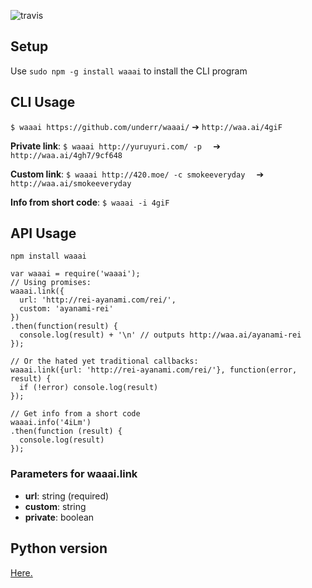 ![travis](https://travis-ci.org/underr/waaai.svg?branch=master)

## Setup

Use `sudo npm -g install waaai` to install the CLI program

## CLI Usage

`$ waaai https://github.com/underr/waaai/`  ➔  `http://waa.ai/4giF`

**Private link**: `$ waaai http://yuruyuri.com/ -p  ` ➔   `http://waa.ai/4gh7/9cf648`

**Custom link**: `$ waaai http://420.moe/ -c smokeeveryday  ` ➔  `http://waa.ai/smokeeveryday`

**Info from short code**: `$ waaai -i 4giF`

## API Usage

`npm install waaai`

```
var waaai = require('waaai');
// Using promises:
waaai.link({
  url: 'http://rei-ayanami.com/rei/',
  custom: 'ayanami-rei'
})
.then(function(result) {
  console.log(result) + '\n' // outputs http://waa.ai/ayanami-rei
});

// Or the hated yet traditional callbacks:
waaai.link({url: 'http://rei-ayanami.com/rei/'}, function(error, result) {
  if (!error) console.log(result)
});

// Get info from a short code
waaai.info('4iLm')
.then(function (result) {
  console.log(result)
});
```

### Parameters for waaai.link

* **url**: string (required)
* **custom**: string
* **private**: boolean

## Python version

[Here.](https://gist.github.com/underr/1e0730b38202b63b40e9)
